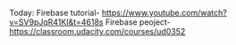 Today: 
Firebase tutorial- https://www.youtube.com/watch?v=SV9pJqR41KI&t=4618s
Firebase peoject- https://classroom.udacity.com/courses/ud0352
